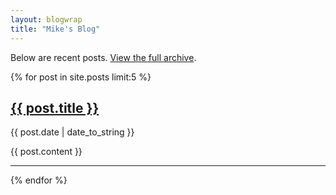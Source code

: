 ```yaml
---
layout: blogwrap
title: "Mike's Blog"
---
```


<section>

<p>Below are recent posts. <a href="/blog/archive.html">View the full archive</a>.</p>

{% for post in site.posts limit:5 %}


<article>
<h2 class="title"><a href="{{ BASE_PATH }}{{ post.url }}">{{ post.title }}</a></h2>
<p class="text-muted"><span> {{ post.date | date_to_string }} </span> </p>

{{ post.content }}

</article>

<hr/>
    
{% endfor %}

</section>